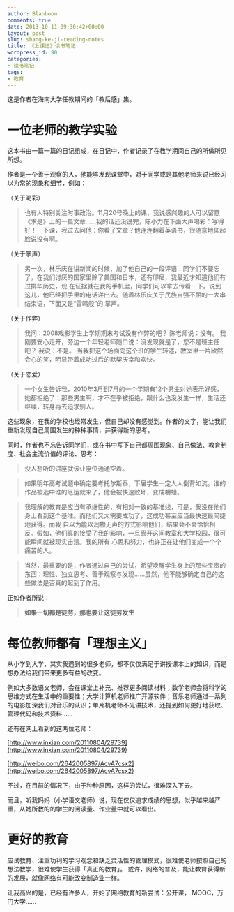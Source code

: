```yaml
---
author: Blanboom
comments: true
date: 2013-10-11 09:30:42+00:00
layout: post
slug: shang-ke-ji-reading-notes
title: 《上课记》读书笔记
wordpress_id: 90
categories:
- 读书笔记
tags:
- 教育
---
```


这是作者在海南大学任教期间的「教后感」集。


# 一位老师的教学实验


这本书由一篇一篇的日记组成，在日记中，作者记录了在教学期间自己的所做所见所想。

作者是一个善于观察的人，他能够发现课堂中，对于同学或是其他老师来说已经习以为常的现象和细节，例如：


（关于喝彩）


> 也有人特别关注时事政治。11月20号晚上的课，我说感兴趣的人可以留意《求是》上的一篇文章……我的话还没说完，陈小力在下面大声喝彩：写得好！一下课，我过去问他：你看了文章？他连连翻着英语书，很随意地仰起脸说没有啊。




（关于掌声）




> 另一次，林乐庆在讲新闻的时候，加了他自己的一段评语：同学们不要忘了，在我们讨厌的国家里除了美国和日本，还有印尼，我最近才知道他们有过排华历史，现 在证据就在我的手机里，同学们可以拿去传看一下。说到这儿，他已经把手里的电话递出去。随着林乐庆关于民族自强不屈的一大串结束语，下面又是“雷鸣般”的 掌声。




（关于作弊）




> 我问：2008戏影学生上学期期末考试没有作弊的吧？ 陈老师说：没有。 我刚要安心走开，旁边一个年轻老师随口说：没发现就是了，您不是班主任吧？ 我说：不是。 当我把这个场面向这个班的学生转述，教室里一片欣然会心的笑，明显带着成功过后的默契庆幸和欢快。


<!-- more -->
（关于恋爱）




> 一个女生告诉我，2010年3月到7月的一个学期有12个男生对她表示好感，她都拒绝了：那些男生啊，才不在乎被拒绝，跟什么也没发生一样，生活还继续，转身再去追求别人。




这些现象，在我的学校也经常发生，但自己却没有感觉到。作者的文字，能让我们重新发现自己周围发生的种种事情，并获得新的思考。

同时，作者也不忘告诉同学们，或在书中写下自己都周围现象、自己做法、教育制度、社会主流价值的评论、思考：




> 没人想听的讲座就该让座位通通空着。








> 如果明年高考试题中确定要考托尔斯泰，下届学生一定人人倒背如流。谁的作品被选中谁的厄运就来了，他会被快速败坏，变成嚼蜡。








> 我理解的教育是应当有承继性的，有相对一致的基准线，可是，我没在他们身上看到这个基准。而他们又太需要成功了，这成功甚至应当最快速最简捷地获得。而我 自以为能以润物无声的方式影响他们，结果会不会恰恰相反。假如，他们真的接受了我的影响，一旦离开这间教室和大学校园，很可能瞬间就被现实击溃。我的所有 心思和努力，也许正在让他们变成一个个痛苦的人。








> 当然，最重要的是，作者通过自己的尝试，希望唤醒学生身上的那些宝贵的东西：理性、独立思考、善于观察与发现……虽然，他不能够确定自己的这些做法是否真的起到了作用。





正如作者所说：




> **如果一切都是徒劳，那也要让这徒劳发生**







# 每位教师都有「理想主义」


从小学到大学，其实我遇到的很多老师，都不仅仅满足于讲授课本上的知识，而是想办法给我们带来更多有益的改变。

例如大多数语文老师，会在课堂上补充、推荐更多阅读材料；数学老师会将科学的思维方式在生活中的重要性；大学计算机老师推广开源软件；音乐老师通过一系列的电影加深我们对音乐的认识；单片机老师不光讲技术，还提到如何更好地获取、管理代码和技术资料……

还有在网上看到的这两位老师：

[http://www.inxian.com/20110804/29739](http://www.inxian.com/20110804/29739)

[http://weibo.com/2642005897/AcvA7csx2](http://weibo.com/2642005897/AcvA7csx2)

不过，在目前的情况下，由于种种原因，这样的尝试，很难深入下去。

而且，听我妈妈（小学语文老师）说，现在仅仅追求成绩的思想，似乎越来越严重，从她所教的的学生的阅读量、作业量中就可以看出。


# 更好的教育


应试教育、注重功利的学习观念和缺乏灵活性的管理模式，很难使老师按照自己的想法教学，很难使学生获得「真正的教育」。
或许，网络的普及，能让教育获得新的发展，[就像网络有可能改变制造业一样](http://blanboom.org/maker-reading-note.html)。

让我高兴的是，已经有许多人，开始了网络教育的新尝试：公开课， MOOC，万门大学……
